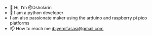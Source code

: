 - 👋 Hi, I’m @Osholarin
- 👀 I am a python developer
- I am also passionate maker using the arduino and raspberry pi pico platforms
- 📫 How to reach me ibiyemifasasi@gmail.com

<!---
Osholarin/Osholarin is a ✨ special ✨ repository because its `README.md` (this file) appears on your GitHub profile.
You can click the Preview link to take a look at your changes.
--->

